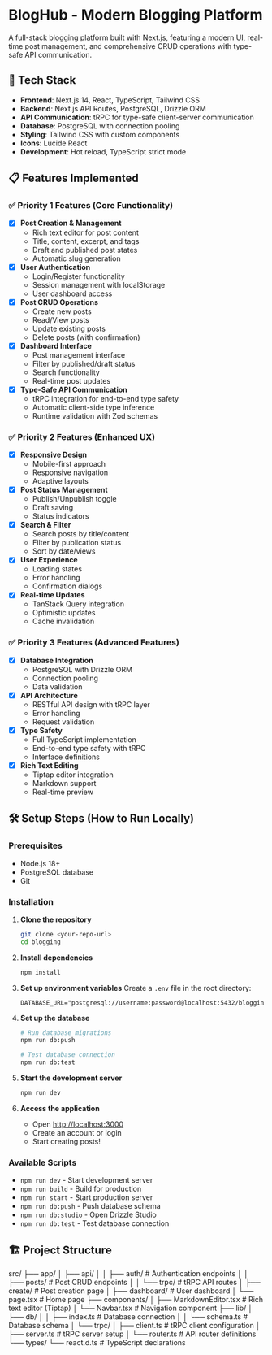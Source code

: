 # BlogHub - Modern Blogging Platform

A full-stack blogging platform built with Next.js, featuring a modern UI, real-time post management, and comprehensive CRUD operations with type-safe API communication.

## 🚀 Tech Stack

- **Frontend**: Next.js 14, React, TypeScript, Tailwind CSS
- **Backend**: Next.js API Routes, PostgreSQL, Drizzle ORM
- **API Communication**: tRPC for type-safe client-server communication
- **Database**: PostgreSQL with connection pooling
- **Styling**: Tailwind CSS with custom components
- **Icons**: Lucide React
- **Development**: Hot reload, TypeScript strict mode

## 📋 Features Implemented

### ✅ Priority 1 Features (Core Functionality)
- [x] **Post Creation & Management**
  - Rich text editor for post content
  - Title, content, excerpt, and tags
  - Draft and published post states
  - Automatic slug generation
- [x] **User Authentication**
  - Login/Register functionality
  - Session management with localStorage
  - User dashboard access
- [x] **Post CRUD Operations**
  - Create new posts
  - Read/View posts
  - Update existing posts
  - Delete posts (with confirmation)
- [x] **Dashboard Interface**
  - Post management interface
  - Filter by published/draft status
  - Search functionality
  - Real-time post updates
- [x] **Type-Safe API Communication**
  - tRPC integration for end-to-end type safety
  - Automatic client-side type inference
  - Runtime validation with Zod schemas

### ✅ Priority 2 Features (Enhanced UX)
- [x] **Responsive Design**
  - Mobile-first approach
  - Responsive navigation
  - Adaptive layouts
- [x] **Post Status Management**
  - Publish/Unpublish toggle
  - Draft saving
  - Status indicators
- [x] **Search & Filter**
  - Search posts by title/content
  - Filter by publication status
  - Sort by date/views
- [x] **User Experience**
  - Loading states
  - Error handling
  - Confirmation dialogs
- [x] **Real-time Updates**
  - TanStack Query integration
  - Optimistic updates
  - Cache invalidation

### ✅ Priority 3 Features (Advanced Features)
- [x] **Database Integration**
  - PostgreSQL with Drizzle ORM
  - Connection pooling
  - Data validation
- [x] **API Architecture**
  - RESTful API design with tRPC layer
  - Error handling
  - Request validation
- [x] **Type Safety**
  - Full TypeScript implementation
  - End-to-end type safety with tRPC
  - Interface definitions
- [x] **Rich Text Editing**
  - Tiptap editor integration
  - Markdown support
  - Real-time preview

## 🛠️ Setup Steps (How to Run Locally)

### Prerequisites
- Node.js 18+ 
- PostgreSQL database
- Git

### Installation

1. **Clone the repository**
   ```bash
   git clone <your-repo-url>
   cd blogging
   ```

2. **Install dependencies**
   ```bash
   npm install
   ```

3. **Set up environment variables**
   Create a `.env` file in the root directory:
   ```env
   DATABASE_URL="postgresql://username:password@localhost:5432/blogging_db"
   ```

4. **Set up the database**
   ```bash
   # Run database migrations
   npm run db:push
   
   # Test database connection
   npm run db:test
   ```

5. **Start the development server**
   ```bash
   npm run dev
   ```

6. **Access the application**
   - Open [http://localhost:3000](http://localhost:3000)
   - Create an account or login
   - Start creating posts!

### Available Scripts

- `npm run dev` - Start development server
- `npm run build` - Build for production
- `npm run start` - Start production server
- `npm run db:push` - Push database schema
- `npm run db:studio` - Open Drizzle Studio
- `npm run db:test` - Test database connection

## 🏗️ Project Structure
src/
├── app/
│   ├── api/
│   │   ├── auth/          # Authentication endpoints
│   │   ├── posts/         # Post CRUD endpoints
│   │   └── trpc/          # tRPC API routes
│   ├── create/            # Post creation page
│   ├── dashboard/         # User dashboard
│   └── page.tsx           # Home page
├── components/
│   ├── MarkdownEditor.tsx # Rich text editor (Tiptap)
│   └── Navbar.tsx         # Navigation component
├── lib/
│   ├── db/
│   │   ├── index.ts       # Database connection
│   │   └── schema.ts      # Database schema
│   └── trpc/
│       ├── client.ts      # tRPC client configuration
│       ├── server.ts      # tRPC server setup
│       └── router.ts      # API router definitions
└── types/
    └── react.d.ts         # TypeScript declarations
